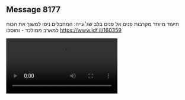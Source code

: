 ## Message 8177

תיעוד מיוחד מקרבות פנים אל פנים בלב שג׳עייה:
המחבלים ניסו למשוך את הכוח למארב ממולכד - וחוסלו
https://www.idf.il/160359

![Video](./8177/8177_media.mp4)
